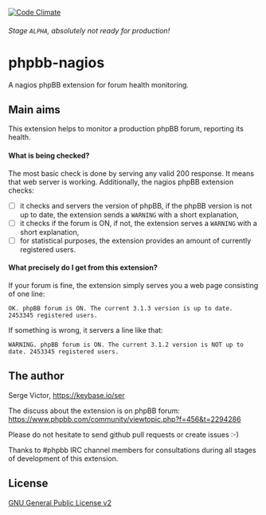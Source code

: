[![Code Climate](https://codeclimate.com/github/ser/phpbb-nagios/badges/gpa.svg)](https://codeclimate.com/github/ser/phpbb-nagios)

###### Stage `ALPHA`, absolutely not ready for production!
# phpbb-nagios
A nagios phpBB extension for forum health monitoring.

## Main aims

This extension helps to monitor a production phpBB forum, reporting its health.

#### What is being checked?

The most basic check is done by serving any valid 200 response. It means that
web server is working. Additionally, the nagios phpBB extension checks:

- [ ] it checks and servers the version of phpBB, if the phpBB version is not up to date, the extension sends a `WARNING` with a short explanation,
- [ ] it checks if the forum is ON, if not, the extension serves a `WARNING` with a short
explanation,
- [ ] for statistical purposes, the extension provides an amount of currently registered
users.

#### What precisely do I get from this extension?

If your forum is fine, the extension simply serves you a web page consisting of one line:

`OK. phpBB forum is ON. The current 3.1.3 version is up to date. 2453345 registered users.`

If something is wrong, it servers a line like that:

`WARNING. phpBB forum is ON. The current 3.1.2 version is NOT up to date. 2453345 registered users.`

## The author

Serge Victor, https://keybase.io/ser

The discuss about the extension is on phpBB forum:
https://www.phpbb.com/community/viewtopic.php?f=456&t=2294286

Please do not hesitate to send github pull requests or create issues :-)

Thanks to #phpbb IRC channel members for consultations during all stages of
development of this extension.

## License

[GNU General Public License v2](http://opensource.org/licenses/GPL-2.0)
